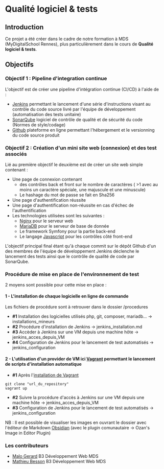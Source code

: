 # Qualité logiciel & tests

## Introduction

Ce projet a été créer dans le cadre de notre formation à MDS (MyDigitalSchool Rennes), plus particulièrement dans le cours de **Qualité logiciel & tests**.

## Objectifs

### Objectif 1 : Pipeline d'integration continue

L'objectif est de créer une pipeline d'intégration continue (CI/CD) à l'aide de :

- [Jenkins](https://www.jenkins.io/) permettant le lancement d'une série d'instructions visant au contrôle du code source livré par l'équipe de développement (automatisation des tests unitaire)
- [SonarQube](https://www.sonarqube.org/) logiciel de contrôle de qualité et de sécurité du code (Normes de style/codage)
- [Github](https://github.com) plateforme en ligne permettant l'hébergement et le versionning du code source produit

### Objectif 2 : Création d'un mini site web (connexion) et des test associés

Lié au première objectif le deuxième est de créer un site web simple contenant :

- Une page de connexion contenant
  - des contrôles back et front sur le nombre de caractères ( >1 avec au moins un caractère spéciale, une majuscule et une minuscule)
  - Le hashage du mot de passe se fait en Sha256
- Une page d'authentification réussite
- Une page d'authentification non-réussite en cas d'échec de l'authentification
- Les technologies utilisées sont les suivantes :
  - [Nginx](https://www.nginx.com/) pour le serveur web
  - [MariaDB](https://mariadb.com/fr/) pour le serveur de base de donnée
  - Le framework Symfony pour la partie back-end
  - Le langage [Javascript](https://developer.mozilla.org/fr/docs/Web/JavaScript) pour les contrôles côté front-end

L'objectif principal final étant qu'à chaque commit sur le dépôt Github d'un des membres de l'équipe de développement Jenkins déclenche le lancement des tests ainsi que le contrôle de qualité de code par SonarQube.

### Procédure de mise en place de l'environnement de test

2 moyens sont possible pour cette mise en place :

#### 1 - L'installation de chaque logicielle en ligne de commande

Les fichiers de procédure sont à retrouver dans le dossier /procedures

- **#1** Installation des logicielles utilisés php, git, composer, mariadb... -> installations_mineurs
- **#2** Procédure d'installation de Jenkins -> jenkins_installation.md
- **#3** Accèder à Jenkins sur une VM depuis une machine hôte -> jenkins_acces_depuis_VM
- **#4** Configuration de Jenkins pour le lancement de test automatisés -> jenkins_configuration

#### 2 - L'utilisation d'un provider de VM ici [Vagrant](https://www.vagrantup.com) permettant le lancement de scripts d'installation automatique

- **#1** Après l'[installation de Vagrant](https://www.vagrantup.com/downloads)

```shell
git clone "url_du_repository"
vagrant up
```

- **#2** Suivre la procédure d'accès à Jenkins sur une VM depuis une machine hôte -> jenkins_acces_depuis_VM
- **#3** Configuration de Jenkins pour le lancement de test automatisés -> jenkins_configuration

NB : Il est possible de visualiser les images en ouvrant le dossier avec l'éditeur de Markdown [Obsidian](https://obsidian.md/) (avec le plugin comunautaire -> Ozan's Image in Editor Plugin)

### Les contributeurs

- [Malo Gerard](https://github.com/MaloGerardMDS) B3 Développement Web MDS
- [Mathieu Besson](https://github.com/MathieuBesson/) B3 Développement Web MDS

